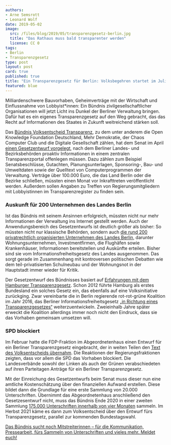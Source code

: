 ```yaml
---
authors:
- Arne Semsrott
- Leonard Wolf
date: 2019-05-02
image:
  src: /files/blog/2019/05/transparenzgesetz-berlin.jpg
  title: "Das Rathaus muss bald transparenter werden"
  license: CC 0
tags:
- Berlin
- Transparenzgesetz
type: post
layout: post
card: true
published: true
title: "Ein Transparenzgesetz für Berlin: Volksbegehren startet im Juli"
featured: blue
---
```

Milliardenschwere Bauvorhaben, Geheimverträge mit der Wirtschaft und Einflussnahme von Lobbyist*innen: Ein Bündnis zivilgesellschaftlicher Organisationen will jetzt Licht ins Dunkel der Berliner Verwaltung bringen. Dafür hat es ein eigenes Transparenzgesetz auf den Weg gebracht, das das Recht auf Informationen des Staates in Zukunft weitreichend stärken soll.

Das <a href="https://volksentscheid-transparenz.de/">Bündnis Volksentscheid Transparenz</a>, zu dem unter anderem die Open Knowledge Foundation Deutschland, Mehr Demokratie, der Chaos Computer Club und die Digitale Gesellschaft zählen, hat dem Senat im April <a href="https://volksentscheid-transparenz.de/documents/BerlTG-E-6_clean.pdf">einen Gesetzentwurf vorgelegt</a>, nach dem Berliner Landes- und Bezirksbehörden proaktiv Informationen in einem zentralen Transparenzportal offenlegen müssen. Dazu zählen zum Beispiel Senatsbeschlüsse, Gutachten, Planungsunterlagen, Sponsoring-, Bau- und Umweltdaten sowie der Quelltext von Computerprogrammen der Verwaltung. Verträge über 100.000 Euro, die das Land Berlin oder die Bezirke schließen, müssten einen Monat vor Inkrafttreten veröffentlicht werden. Außerdem sollen Angaben zu Treffen von Regierungsmitgliedern mit Lobbyistinnen im Transparenzregister zu finden sein.

<h3>Auskunft für 200 Unternehmen des Landes Berlin</h3>

Ist das Bündnis mit seinem Ansinnen erfolgreich, müssten nicht nur mehr Informationen der Verwaltung ins Internet gestellt werden. Auch der Anwendungsbereich des Gesetzentwurfs ist deutlich größer als bisher: So müssten nicht nur klassische Behörden, sondern auch <a href="https://fragdenstaat.de/anfrage/liste-tochterunternehmen-der-beteiligungen-des-landes-berlin/100977/anhang/BeteiligungenundTochterunternehmen.pdf">die rund 200 privatrechtlich organisierten Unternehmen des Landes Berlin</a>, darunter Wohnungsunternehmen, Investmentfirmen, die Flughäfen sowie Krankenhäuser, Informationen bereitstellen und Auskünfte erteilen. Bisher sind sie vom Informationsfreiheitsgesetz des Landes ausgenommen. Das sorgt gerade im Zusammenhang mit kontroversen politischen Debatten wie dem teil-privatisierten Schulneubau und der Wohnungsnot in der Hauptstadt immer wieder für Kritik.

Der Gesetzentwurf des Bündnisses basiert auf <a href="https://netzpolitik.org/2017/evaluation-der-informationsfreiheit-in-hamburg-transparenz-schafft-vertrauen/">Erfahrungen mit dem Hamburger Transparenzgesetz</a>. Schon 2012 führte Hamburg als erstes Bundesland ein solches Gesetz ein, das ebenfalls auf eine Volksinitiative zurückging. Zwar vereinbarte die in Berlin regierende rot-rot-grüne Koalition im Jahr 2016, das Berliner Informationsfreiheitsgesetz <a href="https://netzpolitik.org/2016/ganz-schoen-digital-der-berliner-koalitionsvertrag-von-rot-rot-gruen/">„in Richtung eines Transparenzgesetzes“</a> weiterzuentwickeln. Zweieinhalb Jahre später erweckt die Koalition allerdings immer noch nicht den Eindruck, dass sie das Vorhaben gemeinsam umsetzen will.
<h3>SPD blockiert</h3>
Im Februar hatte die FDP-Fraktion im Abgeordnetenhaus einen Entwurf für ein Berliner Transparenzgesetz eingebracht, der in weiten Teilen den <a href="https://volksentscheid-transparenz.de/blog/2019/01/stellungnahme-zum-entwurf-der-fdp/">Text des Volksentscheids übernahm</a>. Die Reaktionen der Regierungsfraktionen zeigten, dass vor allem die SPD das Vorhaben blockiert. Die Landesverbände sowohl der Linken als auch der Grünen verabschiedeten auf ihren Parteitagen Anträge für ein Berliner Transparenzgesetz.

Mit der Einreichung des Gesetzentwurfs beim Senat muss dieser nun eine amtliche Kostenschätzung über den finanziellen Aufwand erstellen. Diese bildet dann die Grundlage für eine erste Sammlung von 20.000 Unterschriften. Übernimmt das Abgeordnetenhaus anschließend den Gesetzesentwurf nicht, muss das Bündnis Ende 2020 in einer zweiten Sammlung <a href="https://www.berlin.de/sen/inneres/buerger-und-staat/wahlen-und-abstimmungen/volksinitiative-volksbegehren-volksentscheid/volksbegehren-und-volksentscheid/artikel.24015.php">175.000 Unterschriften innerhalb von vier Monaten</a> sammeln. Im Herbst 2021 käme es dann zum Volksentscheid über den Entwurf fürs Transparenzgesetz, parallel zur kommenden Bundestagswahl.

<a href="https://volksentscheid-transparenz.de/mitmachen/">Das Bündnis sucht noch Mitstreiterinnen – für die Kommunikation, Pressearbeit, fürs Sammeln von Unterschriften und vieles mehr. Meldet euch!</a>

